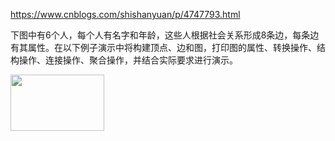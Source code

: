 https://www.cnblogs.com/shishanyuan/p/4747793.html

下图中有6个人，每个人有名字和年龄，这些人根据社会关系形成8条边，每条边有其属性。在以下例子演示中将构建顶点、边和图，打印图的属性、转换操作、结构操作、连接操作、聚合操作，并结合实际要求进行演示。

<div align=left><img width="150" height="90" src="https://github.com/caserwin/daily-learning/raw/master/spark-graph/pic/spark_graph_pic.png"/></div>
